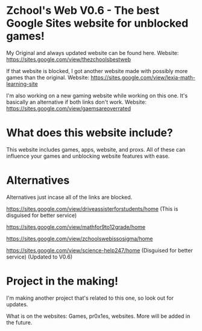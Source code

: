 # Zchool's Web V0.6 - The best Google Sites website for unblocked games!
My Original and always updated website can be found here. 
Website: https://sites.google.com/view/thezchoolsbestweb

If that website is blocked, I got another website made with possibly more games than the original.
Website: https://sites.google.com/view/lexia-math-learning-site

I'm also working on a new gaming website while working on this one. It's basically an alternative if both links don't work.
Website: https://sites.google.com/view/gaemsareoverrated

# What does this website include?
This website includes games, apps, website, and proxs. All of these can influence your games and unblocking website features with ease.

# Alternatives
Alternatives just incase all of the links are blocked.

https://sites.google.com/view/driveassisterforstudents/home (This is disguised for better service)

https://sites.google.com/view/mathfor9to12grade/home

https://sites.google.com/view/zchoolswebissosigma/home

https://sites.google.com/view/science-help247/home (Disguised for better service) (Updated to V0.6)

# Project in the making!
I'm making another project that's related to this one, so look out for updates.

What is on the websites: Games, pr0x1es, websites. More will be added in the future.
